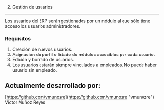 2. Gestión de usuarios
---------------------------
Los usuarios del ERP serán gestionados por un módulo al que sólo tiene acceso los usuarios administradores.

### Requisitos
 1. Creación de nuevos usuarios.
 2. Asignación de perfil o listado de módulos accesibles por cada usuario.
 3. Edición y borrado de usuarios.
 4. Los usuarios estarán siempre vinculados a empleados. No puede haber usuario sin empleado.

## Actualmente desarrollado por:

[https://github.com/vmunozre](https://github.com/vmunozre "vmunozre") Victor Muñoz Reyes
